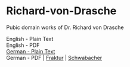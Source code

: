 # Richard-von-Drasche
Pubic domain works of Dr. Richard von Drasche

English - Plain Text  
English - PDF  
[German - Plain Text](uber-den-meteoriten-von-lance/full-text-german.md)  
German - PDF | [Fraktur](https://cdn.solaranamnesis.com/Drasche/drasche_lance_german-swab.pdf) | [Schwabacher](https://cdn.solaranamnesis.com/Drasche/drasche_lance_german-swab.pdf)  
